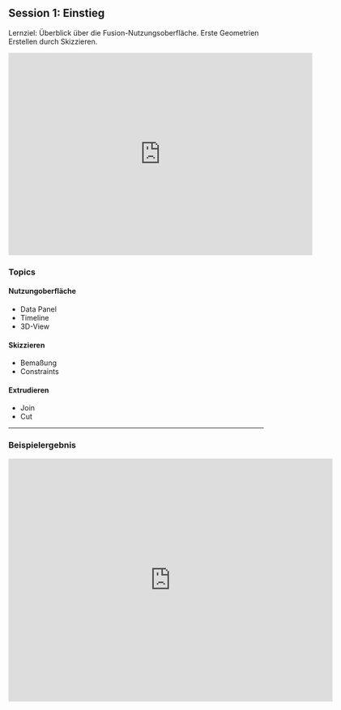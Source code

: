 
## Session 1: Einstieg

Lernziel: Überblick über die Fusion-Nutzungsoberfläche. Erste Geometrien Erstellen durch Skizzieren.

<iframe width="600" height="400" src="https://www.youtube.com/embed/UYnO-d12DbQ" frameborder="0" allow="accelerometer; autoplay; clipboard-write; encrypted-media; gyroscope; picture-in-picture" allowfullscreen></iframe>

### Topics

#### Nutzungoberfläche

- Data Panel
- Timeline 
- 3D-View

#### Skizzieren

- Bemaßung
- Constraints

#### Extrudieren

- Join
- Cut
----------

### Beispielergebnis
<iframe src="https://myhub.autodesk360.com/ue29afa02/shares/public/SH919a0QTf3c32634dcf9a2462648570f637?mode=embed" width="640" height="480" allowfullscreen="true" webkitallowfullscreen="true" mozallowfullscreen="true"  frameborder="0"></iframe>
